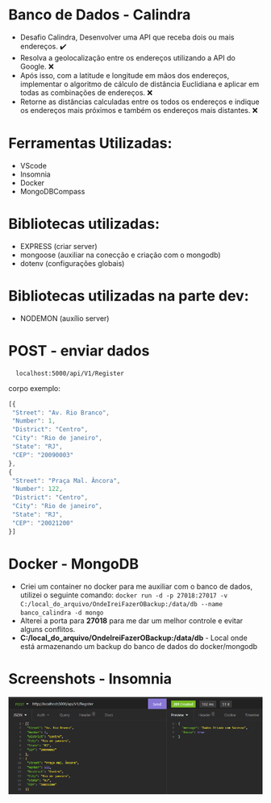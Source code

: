 # Banco de Dados - Calindra

- Desafio Calindra, Desenvolver uma API que receba dois ou mais endereços. ✔️
- Resolva a geolocalização entre os endereços utilizando a API do Google. ❌
- Após isso, com a latitude e longitude em mãos dos endereços, implementar o algoritmo de
cálculo de distância Euclidiana e aplicar em todas as combinações de endereços. ❌
- Retorne as distâncias calculadas entre os todos os endereços e indique os endereços
mais próximos e também os endereços mais distantes. ❌

# Ferramentas Utilizadas:

- VScode
- Insomnia
- Docker
- MongoDBCompass

# Bibliotecas utilizadas:

- EXPRESS (criar server)
- mongoose (auxiliar na conecção e criação com o mongodb)
- dotenv (configurações globais)

# Bibliotecas utilizadas na parte dev:

- NODEMON (auxílio server)

# POST - enviar dados
```http
  localhost:5000/api/V1/Register
```

corpo exemplo:
```js
[{
 "Street": "Av. Rio Branco",
 "Number": 1,
 "District": "Centro",
 "City": "Rio de janeiro",
 "State": "RJ", 
 "CEP": "20090003"
},
{
 "Street": "Praça Mal. Âncora",
 "Number": 122,
 "District": "Centro",
 "City": "Rio de janeiro",
 "State": "RJ", 
 "CEP": "20021200"
}]
```



# Docker - MongoDB
- Criei um container no docker para me auxiliar com o banco de dados, utilizei o seguinte comando: 
`docker run -d -p 27018:27017 -v C:/local_do_arquivo/OndeIreiFazerOBackup:/data/db --name banco_calindra -d mongo`
- Alterei a porta para **27018** para me dar um melhor controle e evitar alguns conflitos.
- **C:/local_do_arquivo/OndeIreiFazerOBackup:/data/db** - Local onde está armazenando um backup do banco de dados do docker/mongodb

# Screenshots - Insomnia
![App Screenshot](/ImageGit/Post-Banco-Calindra.PNG)